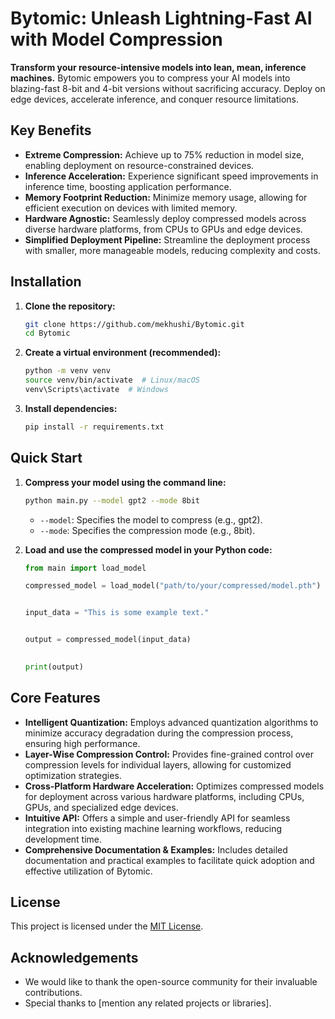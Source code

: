 # Bytomic: Unleash Lightning-Fast AI with Model Compression

<!-- Replace with your project logo -->
<!-- <img src="path/to/your/logo.png" alt="Bytomic Logo" width="200"> -->

**Transform your resource-intensive models into lean, mean, inference machines.** Bytomic empowers you to compress your AI models into blazing-fast 8-bit and 4-bit versions without sacrificing accuracy. Deploy on edge devices, accelerate inference, and conquer resource limitations.

## Key Benefits

*   **Extreme Compression:** Achieve up to 75% reduction in model size, enabling deployment on resource-constrained devices.
*   **Inference Acceleration:** Experience significant speed improvements in inference time, boosting application performance.
*   **Memory Footprint Reduction:** Minimize memory usage, allowing for efficient execution on devices with limited memory.
*   **Hardware Agnostic:** Seamlessly deploy compressed models across diverse hardware platforms, from CPUs to GPUs and edge devices.
*   **Simplified Deployment Pipeline:** Streamline the deployment process with smaller, more manageable models, reducing complexity and costs.

<!-- Add a visual comparison of model size before and after compression -->
<!-- ![Model Size Comparison](path/to/your/comparison_image.png) -->
<!-- *Before and after compression size comparison* -->

## Installation

1.  **Clone the repository:**

    ```bash
    git clone https://github.com/mekhushi/Bytomic.git
    cd Bytomic
    ```

2.  **Create a virtual environment (recommended):**

    ```bash
    python -m venv venv
    source venv/bin/activate  # Linux/macOS
    venv\Scripts\activate  # Windows
    ```

3.  **Install dependencies:**

    ```bash
    pip install -r requirements.txt
    ```

## Quick Start

1.  **Compress your model using the command line:**

    ```bash
    python main.py --model gpt2 --mode 8bit
    ```

    *   `--model`: Specifies the model to compress (e.g., gpt2).
    *   `--mode`: Specifies the compression mode (e.g., 8bit).

2.  **Load and use the compressed model in your Python code:**

    ```python
    from main import load_model

    compressed_model = load_model("path/to/your/compressed/model.pth") # Replace with the actual path

    
    input_data = "This is some example text."

    
    output = compressed_model(input_data)

  
    print(output)
    ```

## Core Features

*   **Intelligent Quantization:** Employs advanced quantization algorithms to minimize accuracy degradation during the compression process, ensuring high performance.
*   **Layer-Wise Compression Control:** Provides fine-grained control over compression levels for individual layers, allowing for customized optimization strategies.
*   **Cross-Platform Hardware Acceleration:** Optimizes compressed models for deployment across various hardware platforms, including CPUs, GPUs, and specialized edge devices.
*   **Intuitive API:** Offers a simple and user-friendly API for seamless integration into existing machine learning workflows, reducing development time.
*   **Comprehensive Documentation & Examples:** Includes detailed documentation and practical examples to facilitate quick adoption and effective utilization of Bytomic.

## License

This project is licensed under the [MIT License](LICENSE).

## Acknowledgements

*   We would like to thank the open-source community for their invaluable contributions.
*   Special thanks to [mention any related projects or libraries].
